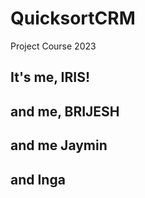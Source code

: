 # QuicksortCRM
Project Course 2023
## It's me, IRIS!
## and me, BRIJESH
## and me Jaymin
## and Inga
